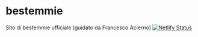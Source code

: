 # bestemmie
Sito di bestemmie ufficiale (guidato da Francesco Acierno)
[![Netlify Status](https://api.netlify.com/api/v1/badges/59aed69f-c3a2-40f2-bb86-474327838742/deploy-status)](https://app.netlify.com/sites/bestemmie/deploys)
